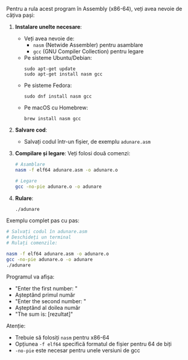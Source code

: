 Pentru a rula acest program în Assembly (x86-64), veți avea nevoie de câțiva pași:

1. **Instalare unelte necesare**:
   - Veți avea nevoie de:
     - `nasm` (Netwide Assembler) pentru asamblare
     - `gcc` (GNU Compiler Collection) pentru legare
   - Pe sisteme Ubuntu/Debian: 
     ```
     sudo apt-get update
     sudo apt-get install nasm gcc
     ```
   - Pe sisteme Fedora: 
     ```
     sudo dnf install nasm gcc
     ```
   - Pe macOS cu Homebrew:
     ```
     brew install nasm gcc
     ```

2. **Salvare cod**:
   - Salvați codul într-un fișier, de exemplu `adunare.asm`

3. **Compilare și legare**:
   Veți folosi două comenzi:
   ```bash
   # Asamblare
   nasm -f elf64 adunare.asm -o adunare.o
   
   # Legare
   gcc -no-pie adunare.o -o adunare
   ```

4. **Rulare**:
   ```bash
   ./adunare
   ```

Exemplu complet pas cu pas:
```bash
# Salvați codul în adunare.asm
# Deschideți un terminal
# Rulați comenzile:

nasm -f elf64 adunare.asm -o adunare.o
gcc -no-pie adunare.o -o adunare
./adunare
```

Programul va afișa:
- "Enter the first number: "
- Așteptând primul număr
- "Enter the second number: "
- Așteptând al doilea număr
- "The sum is: [rezultat]"

Atenție:
- Trebuie să folosiți `nasm` pentru x86-64
- Opțiunea `-f elf64` specifică formatul de fișier pentru 64 de biți
- `-no-pie` este necesar pentru unele versiuni de gcc
